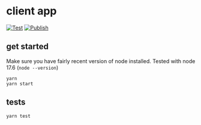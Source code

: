 # client app

[![Test](https://github.com/CoinSolv/client-app/actions/workflows/test.yml/badge.svg)](https://github.com/CoinSolv/client-app/actions/workflows/test.yml)
[![Publish](https://github.com/CoinSolv/client-app/actions/workflows/deploy.yml/badge.svg)](https://github.com/CoinSolv/client-app/actions/workflows/deploy.yml)

## get started

Make sure you have fairly recent version of node installed. Tested with node 17.6 (`node --version`)

```
yarn
yarn start
```

## tests

```
yarn test 
```
